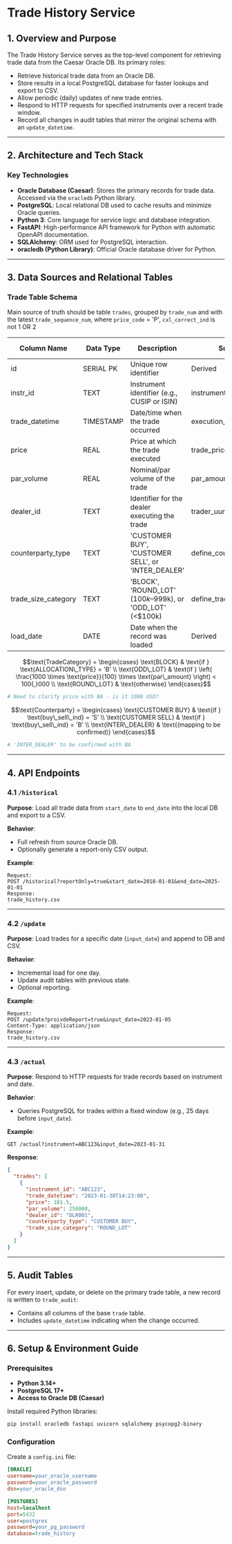 # Trade History Service

## 1. Overview and Purpose

The Trade History Service serves as the top-level component for retrieving trade data from the Caesar Oracle DB. Its primary roles:

- Retrieve historical trade data from an Oracle DB.
- Store results in a local PostgreSQL database for faster lookups and export to CSV.
- Allow periodic (daily) updates of new trade entries.
- Respond to HTTP requests for specified instruments over a recent trade window.
- Record all changes in audit tables that mirror the original schema with an `update_datetime`.

---

## 2. Architecture and Tech Stack

### Key Technologies

- **Oracle Database (Caesar)**: Stores the primary records for trade data. Accessed via the `oracledb` Python library.
- **PostgreSQL**: Local relational DB used to cache results and minimize Oracle queries.
- **Python 3**: Core language for service logic and database integration.
- **FastAPI**: High-performance API framework for Python with automatic OpenAPI documentation.
- **SQLAlchemy**: ORM used for PostgreSQL interaction.
- **oracledb (Python Library)**: Official Oracle database driver for Python.

---

## 3. Data Sources and Relational Tables

### Trade Table Schema

Main source of truth should be table `trades`, grouped by `trade_num` and with the latest `trade_sequence_num`, where `price_code` = 'P', `cxl_correct_ind` is not 1 OR 2

| Column Name          | Data Type         | Description                                                         | Source    | CSV Export |
|----------------------|-------------------|---------------------------------------------------------------------|-----------|------------|
| id                   | SERIAL PK         | Unique row identifier                                               | Derived   | No         |
| instr_id        | TEXT              | Instrument identifier (e.g., CUSIP or ISIN)                         | instrument_id       | Yes        |
| trade_datetime       | TIMESTAMP         | Date/time when the trade occurred                                   | execution_time       | Yes        |
| price                | REAL              | Price at which the trade executed                                   | trade_price        | Yes        |
| par_volume           | REAL              | Nominal/par volume of the trade                                     | par_amount       | Yes        |
| dealer_id            | TEXT              | Identifier for the dealer executing the trade                       | trader_uuname       | Yes        |
| counterparty_type    | TEXT              | 'CUSTOMER BUY', 'CUSTOMER SELL', or 'INTER_DEALER'                  | define_counterparty()       | Yes        |
| trade_size_category  | TEXT              | 'BLOCK', 'ROUND_LOT' ($100k–$999k), or 'ODD_LOT' (<$100k)   | define_trade_category() | Yes        |
| load_date            | DATE              | Date when the record was loaded                                     | Derived   | No         |

```math
\text{TradeCategory} = 
\begin{cases}
\text{BLOCK} & \text{if } \text{ALLOCATION\_TYPE} = 'B' \\
\text{ODD\_LOT} & \text{if } \left( \frac{1000 \times \text{price}}{100} \times \text{par\_amount} \right) < 100{,}000 \\
\text{ROUND\_LOT} & \text{otherwise}
\end{cases}
```
```python
# Need to clarify price with BA - is it 1000 USD?
```

```math
\text{Counterparty} = 
\begin{cases}
\text{CUSTOMER BUY} & \text{if } \text{buy\_sell\_ind} = 'S' \\
\text{CUSTOMER SELL} & \text{if } \text{buy\_sell\_ind} = 'B' \\
\text{INTER\_DEALER} & \text{(mapping to be confirmed)}
\end{cases}
```
``` python
# 'INTER_DEALER' to be confirmed with BA
```

---

## 4. API Endpoints

### 4.1 `/historical`

**Purpose**: Load all trade data from `start_date` to `end_date` into the local DB and export to a CSV.

**Behavior**:
- Full refresh from source Oracle DB.
- Optionally generate a report-only CSV output.

**Example**:
```http
Request:
POST /historical?reportOnly=true&start_date=2018-01-01&end_date=2025-01-01
Response:
trade_history.csv
```

---

### 4.2 `/update`

**Purpose**: Load trades for a specific date (`input_date`) and append to DB and CSV.

**Behavior**:
- Incremental load for one day.
- Update audit tables with previous state.
- Optional reporting.

**Example**:
```http
Request:
POST /update?proivdeReport=true&input_date=2023-01-05
Content-Type: application/json
Response:
trade_history.csv
```

---

### 4.3 `/actual`

**Purpose**: Respond to HTTP requests for trade records based on instrument and date.

**Behavior**:
- Queries PostgreSQL for trades within a fixed window (e.g., 25 days before `input_date`).

**Example**:
```http
GET /actual?instrument=ABC123&input_date=2023-01-31
```

**Response**:
```json
{
  "trades": [
    {
      "instrument_id": "ABC123",
      "trade_datetime": "2023-01-30T14:23:00",
      "price": 101.5,
      "par_volume": 250000,
      "dealer_id": "DLR001",
      "counterparty_type": "CUSTOMER BUY",
      "trade_size_category": "ROUND_LOT"
    }
  ]
}
```

---

## 5. Audit Tables

For every insert, update, or delete on the primary trade table, a new record is written to `trade_audit`:

- Contains all columns of the base `trade` table.
- Includes `update_datetime` indicating when the change occurred.

---

## 6. Setup & Environment Guide

### Prerequisites

- **Python 3.14+**
- **PostgreSQL 17+**
- **Access to Oracle DB (Caesar)**

Install required Python libraries:
```bash
pip install oracledb fastapi uvicorn sqlalchemy psycopg2-binary
```

### Configuration

Create a `config.ini` file:

```ini
[ORACLE]
username=your_oracle_username
password=your_oracle_password
dsn=your_oracle_dsn

[POSTGRES]
host=localhost
port=5432
user=postgres
password=your_pg_password
database=trade_history
```